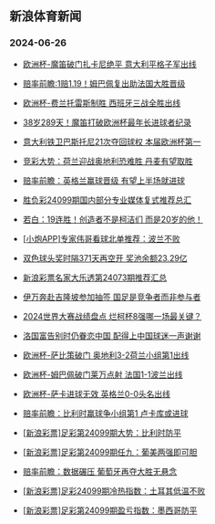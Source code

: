 ## 新浪体育新闻 
### 2024-06-26

+ [欧洲杯-魔笛破门扎卡尼绝平 意大利平格子军出线](https://sports.sina.com.cn/g/seriea/2024-06-25/doc-inazxaqs1695452.shtml)

+ [赔率前瞻:1赔1.19！姆巴佩复出助法国大胜晋级](https://sports.sina.com.cn/l/2024-06-25/doc-inazxaqs1663166.shtml)

+ [欧洲杯-费兰托雷斯制胜 西班牙三战全胜出线](https://sports.sina.com.cn/g/laliga/2024-06-25/doc-inazxaqs1697038.shtml)

+ [38岁289天！魔笛打破欧洲杯最年长进球者纪录](https://sports.sina.com.cn/global/europe/2024-06-25/doc-inazxaqt7192904.shtml)

+ [意大利铁卫巴斯托尼21次夺回球权 本届欧洲杯第一](https://sports.sina.com.cn/global/europe/2024-06-25/doc-inazxaqs1700149.shtml)

+ [竞彩大势：荷兰迎战奥地利恐难胜 丹麦有望取胜](https://sports.sina.com.cn/l/2024-06-25/doc-inazxaqt7166795.shtml)

+ [赔率前瞻：英格兰赢球晋级 有望上半场就进球](https://sports.sina.com.cn/l/2024-06-25/doc-inazxaqs1662106.shtml)

+ [胜负彩24099期国内部分专业媒体复式推荐总汇](https://sports.sina.com.cn/l/2024-06-25/doc-inazxhwr7108553.shtml)

+ [若白：19连胜！创造者不是柯洁们 而是20岁的他！](https://sports.sina.com.cn/go/2024-06-25/doc-inazxtnk1461191.shtml)

+ [[小炮APP]专家伟哥看球北单推荐：波兰不败](https://sports.sina.com.cn/l/2024-06-25/doc-inazxpen1583393.shtml)

+ [双色球头奖时隔371天再空开 奖池余额23.29亿](https://sports.sina.com.cn/l/2024-06-25/doc-inazykka1297369.shtml)

+ [新浪彩票名家大乐透第24073期推荐汇总](https://sports.sina.com.cn/l/2024-06-25/doc-inazxtnm6955162.shtml)

+ [伊万奔赴吉隆坡参加抽签 国足是竞争者而非参与者](https://sports.sina.com.cn/china/2024-06-25/doc-inazxxui6963487.shtml)

+ [2024世界大赛战绩盘点 烂柯杯8强哪一场最关键？](https://sports.sina.com.cn/go/2024-06-25/doc-inazxxuh1449347.shtml)

+ [洛国富告别时仍眷恋中国 配得上中国球迷一声谢谢](https://sports.sina.com.cn/china/2024-06-25/doc-inazxtnm7005209.shtml)

+ [欧洲杯-萨比策破门 奥地利3-2荷兰小组第1出线](https://sports.sina.com.cn/g/pl/2024-06-26/doc-inazzfps0916659.shtml)

+ [欧洲杯-姆巴佩破门莱万点射 法国1-1波兰出线](https://sports.sina.com.cn/g/laliga/2024-06-26/doc-inazzfpt6410301.shtml)

+ [欧洲杯-萨卡进球无效 英格兰0-0头名出线](https://sports.sina.com.cn/g/pl/2024-06-26/doc-inazzfpt6408657.shtml)

+ [赔率前瞻：比利时赢球争小组第1 卢卡库或进球](https://sports.sina.com.cn/l/2024-06-26/doc-inazzfpt6417391.shtml)

+ [[新浪彩票]足彩第24099期大势：比利时防平](https://sports.sina.com.cn/l/2024-06-26/doc-inazzfps0932586.shtml)

+ [[新浪彩票]足彩第24099期任九：葡美两强即可胆](https://sports.sina.com.cn/l/2024-06-26/doc-inazzfps0933233.shtml)

+ [赔率前瞻：数据碾压 葡萄牙再夺大胜无悬念](https://sports.sina.com.cn/l/2024-06-26/doc-inazzfps0919839.shtml)

+ [[新浪彩票]足彩24099期冷热指数：土耳其低温不败](https://sports.sina.com.cn/l/2024-06-26/doc-inazzfpt6432414.shtml)

+ [[新浪彩票]足彩第24099期盈亏指数：墨西哥防平](https://sports.sina.com.cn/l/2024-06-26/doc-inazzfps0934748.shtml)


